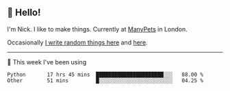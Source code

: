 ## 👋 Hello! 

I'm Nick. I like to make things. Currently at [ManyPets](https://manypets.com) in London.

Occasionally [I write random things here](https://nicksnell.com) and [here](https://twitter.com/nicksnell).

-------

🚀 This week I've been using

<!--START_SECTION:waka-->

```text
Python       17 hrs 45 mins  ██████████████████████░░░   88.00 %
Other        51 mins         █░░░░░░░░░░░░░░░░░░░░░░░░   04.25 %
```

<!--END_SECTION:waka-->
